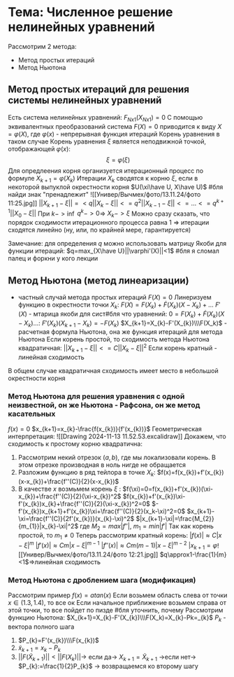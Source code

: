 # Тема: Численное решение нелинейных уравнений
Рассмотрим 2 метода:
- Метод простых итераций
- Метод Ньютона
## Метод простых итераций для решения системы нелинейных уравнений
Есть система нелинейных уравнений:
$F_{Nx1}(X_{Nx1})=0$
С помощью эквивалентных преобразований система $F(X)=0$ приводится к виду $X=\varphi(X)$, где $\varphi(x)$ - непрерывная функция итераций
Корень уравнения в таком случае
Корень уравнения $\xi$ является неподвижной точкой, отображающей $\varphi(x)$:
$$\xi=\varphi(\xi)$$
Для опредлеения корня организуется итерационный процесс по формуле $X_{k+1}=\varphi(X_{k})$
Итерации $X_{k}$ сводятся к корню $\xi$, если в некоторой выпуклой окрестности корня $U(\xi\have U, X\have U)$ #бля найди знак "пренадлежит"
![[Универ/Вычмех/фото/13.11.24/фото 11:25.jpg]]
$||X_{k+1}-\xi||=<q||X_{k}-\xi||<=q^{2}||X_{k-1}-\xi||<=\dots<=q^{k+1}||X_{0}-\xi||$
При $k->\inf$ $q^{k}->0$=> $X_{k}->\xi$
Можно сразу сказать, что порядок сходимости итерационного процесса равна 1 => итерации сходятся линейно (ну, или, по крайней мере, гарантируется)

Замечание:
для определения $q$ можно использовать матрицу Якоби для функции итераций:
$q=max_{X\have U}||\varphi'(X)||<1$
#бля я сломал палец и форкни у кого лекции
## Метод Ньютона (метод линеаризации)
- частный случай метода простых итераций
$F(X)=0$
Линеризуем функцию в окрестности точки $X_{k}$:
$F(X)=F(X_{k})+\dot F(X_{k})(X-X_{k})+\dots$
$F'(X)$ - мтарица якоби для сист#бля что уравнений:
$0=F(X_{k})+\dot F(X_{k})(X-X_{k})\dots:$
$F'(X_{k})(X_{k+1}-X_{k})=-F(X_{k})$
$X_{k+1}=X_{k}-F'(X_{k})\\\F(X_k)$  - расчетная формула Ньютона, она же функция итераций для метода Ньютона
Если корень простой, то сходимость метода Ньютона квадратичная: $||X_{k+1}-\xi||<=C||X_{k}-\xi||^{2}$
Если корень кратный - линейная сходимость

В общем случае квадратичная сходимость имеет место в небольшой окрестности корня
### Метод Ньютона для решения уравнения с одной неизвестной, он же Ньютона - Рафсона, он же метод касательных
$f(x)=0$
$x_{k+1}=x_{k}-\frac{f(x_{k})}{f'(x_{k})}$ 
Геометрическая интерпретация:
![[Drawing 2024-11-13 11.52.53.excalidraw]]
Докажем, что сходимость к простому корню квадратична:
1. Рассмотрим некий отрезок $(a,b)$, где мы локализовали корень. В этом отрезке производная в ноль нигде не обращается
2. Разложим функцию в ряд тейлора в точке $X_{k}$:
   $f(x)=f(x_{k})+f'(x_{k})(x-x_{k})+\frac{f''(C)}{2}(x-x_{k})$ 
3. В качестве $x$ возмьмем корень $\xi$ :
   $f(\xi)=0=f(x_{k})+f'(x_{k})(\xi-x_{k})+\frac{f''(C)}{2}(\xi-x_{k})^2$
   $f(x_{k})+f'(x_{k})\xi-f'(x_{k})x_{k}+\frac{f''(C)}{2}(\xi-x_{k})^2=0$
   $-f'(x_{k})x_{k+1}+f'(x_{k})\xi+\frac{f''(C)}{2}(x_k-\xi)^2=0$
   $x_{k+1}-\xi=\frac{f''(C)}{2f'(x_{k})}(x_{k}-\xi)^2$
   $|x_{k+1}-\xi|=\frac{M_{2}}{m_{1}}|x_{k}-\xi|^2$
   где $M_{2}=max|f''|$, $m_{1}=min|f'|$
   Так как корень простой, то $m_{1}\ne0$
Теперь рассмотрим кратный корень:
$|f(x)|\approx C|x-\xi|^{m}$
$|f'(x)|\approx Cm|x-\xi|^{m-1}$
$|f''(x)|\approx Cm(m-1)|x-\xi|^{m-2}$
$|x_{k+1}=\varphi$![[Универ/Вычмех/фото/13.11.24/фото 12:21.jpg]]
$q\approx1-\frac{1}{m}<1$=>линейная сходимость
### Метод Ньютона с дроблением шага (модификация)
Рассмотрим пример $f(x)=atan(x)$
Если возьмем область слева от точки $x\in(1.3,1.4)$, то все ок
Если начальное приближение возьмем справа от этой точки, то все пойдет по пизде #бля уточнить, почему
Рассмотрим функцию Ньютона:
$X_{k+1}=X_{k}-F'(X_{k})\\\F(X_k)=X_{k}-Pk=_{k}$
$P_{k}$ - вектора полного шага
1. $P_{k}=F'(x_{k})\\\F(x_{k})$
2. $\widetilde x_{k+1}=x_{k}-P_{k}$
3. $||F(\widetilde X_{k+1})||<||F(X_{k})||$-> если да-> $X_{k+1}=\widetilde X_{k+1}$
   ->если нет-> $P_{k}:=\frac{1}{2}P_{k}$ -> возвращаемся ко второму шагу
   
